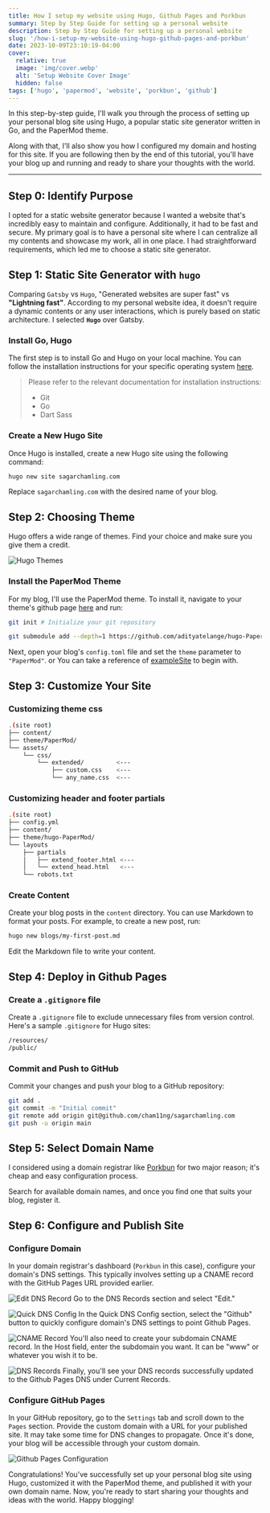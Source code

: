 ```yaml
---
title: How I setup my website using Hugo, Github Pages and Porkbun
summary: Step by Step Guide for setting up a personal website
description: Step by Step Guide for setting up a personal website
slug: '/how-i-setup-my-website-using-hugo-github-pages-and-porkbun'
date: 2023-10-09T23:10:19-04:00
cover:
  relative: true
  image: 'img/cover.webp'
  alt: 'Setup Website Cover Image'
  hidden: false
tags: ['hugo', 'papermod', 'website', 'porkbun', 'github']
---
```


In this step-by-step guide, I'll walk you through the process of setting up your personal blog site using Hugo, a popular static site generator written in Go, and the PaperMod theme.

Along with that, I'll also show you how I configured my domain and hosting for this site. If you are following then by the end of this tutorial, you'll have your blog up and running and ready to share your thoughts with the world.

---

## Step 0: Identify Purpose

I opted for a static website generator because I wanted a website that's incredibly easy to maintain and configure. Additionally, it had to be fast and secure. My primary goal is to have a personal site where I can centralize all my contents and showcase my work, all in one place. I had straightforward requirements, which led me to choose a static site generator.

## Step 1: Static Site Generator with `hugo`

Comparing `Gatsby` vs `Hugo`, "Generated websites are super fast" vs **"Lightning fast"**. According to my personal website idea, it doesn't require a dynamic contents or any user interactions, which is purely based on static architecture. I selected **`Hugo`** over Gatsby.

### Install Go, Hugo

The first step is to install Go and Hugo on your local machine. You can follow the installation instructions for your specific operating system [here](https://gohugo.io/getting-started/installing/).

> Please refer to the relevant documentation for installation instructions:
>
> - Git
> - Go
> - Dart Sass

### Create a New Hugo Site

Once Hugo is installed, create a new Hugo site using the following command:

```sh
hugo new site sagarchamling.com
```

Replace `sagarchamling.com` with the desired name of your blog.

## Step 2: Choosing Theme

Hugo offers a wide range of themes. Find your choice and make sure you give them a credit.

![Hugo Themes](img/hugo-themes.jpg)

### Install the PaperMod Theme

For my blog, I'll use the PaperMod theme. To install it, navigate to your theme's github page [here](https://github.com/adityatelange/hugo-PaperMod/wiki/Installation) and run:

```sh
git init # Initialize your git repository

git submodule add --depth=1 https://github.com/adityatelange/hugo-PaperMod.git themes/PaperMod
```

Next, open your blog's `config.toml` file and set the `theme` parameter to `"PaperMod"`.
or
You can take a reference of [exampleSite](https://github.com/adityatelange/hugo-PaperMod/tree/exampleSite) to begin with.

## Step 3: Customize Your Site

### Customizing theme css

```sh
.(site root)
├── content/
├── theme/PaperMod/
└── assets/
    └── css/
        └── extended/         <---
            ├── custom.css    <---
            └── any_name.css  <---

```

### Customizing header and footer partials

```sh
.(site root)
├── config.yml
├── content/
├── theme/hugo-PaperMod/
└── layouts
    ├── partials
    │   ├── extend_footer.html <---
    │   └── extend_head.html   <---
    └── robots.txt

```

### Create Content

Create your blog posts in the `content` directory. You can use Markdown to format your posts. For example, to create a new post, run:

```sh
hugo new blogs/my-first-post.md
```

Edit the Markdown file to write your content.

## Step 4: Deploy in Github Pages

### Create a `.gitignore` file

Create a `.gitignore` file to exclude unnecessary files from version control. Here's a sample `.gitignore` for Hugo sites:

```sh
/resources/
/public/
```

### Commit and Push to GitHub

Commit your changes and push your blog to a GitHub repository:

```sh
git add .
git commit -m "Initial commit"
git remote add origin git@github.com/cham11ng/sagarchamling.com
git push -u origin main
```

## Step 5: Select Domain Name

I considered using a domain registrar like [Porkbun](https://porkbun.com) for two major reason; it's cheap and easy configuration process.

Search for available domain names, and once you find one that suits your blog, register it.

## Step 6: Configure and Publish Site

### Configure Domain

In your domain registrar's dashboard (`Porkbun` in this case), configure your domain's DNS settings. This typically involves setting up a CNAME record with the GitHub Pages URL provided earlier.

![Edit DNS Record](img/edit-dns-record.webp)
Go to the DNS Records section and select "Edit."

![Quick DNS Config](img/quick-dns.webp)
In the Quick DNS Config section, select the "Github" button to quickly configure domain's DNS settings to point Github Pages.

![CNAME Record](img/cname-record.webp)
You'll also need to create your subdomain CNAME record. In the Host field, enter the subdomain you want. It can be "www" or whatever you wish it to be.

![DNS Records](img/dns-records.webp)
Finally, you'll see your DNS records successfully updated to the Github Pages DNS under Current Records.

### Configure GitHub Pages

In your GitHub repository, go to the `Settings` tab and scroll down to the `Pages` section. Provide the custom domain with a URL for your published site. It may take some time for DNS changes to propagate. Once it's done, your blog will be accessible through your custom domain.

![Github Pages Configuration](img/github-pages.webp)

Congratulations! You've successfully set up your personal blog site using Hugo, customized it with the PaperMod theme, and published it with your own domain name. Now, you're ready to start sharing your thoughts and ideas with the world. Happy blogging!
